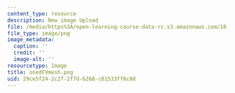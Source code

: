 ```yaml
---
content_type: resource
description: New image Upload
file: /media/https%3A/open-learning-course-data-rc.s3.amazonaws.com/16-90-computational-methods-in-aerospace-engineering-spring-2014/29ce5f242c2f2f7db268c01533ff6c8d_onedFVmesh.png
file_type: image/png
image_metadata:
  caption: ''
  credit: ''
  image-alt: ''
resourcetype: Image
title: onedFVmesh.png
uid: 29ce5f24-2c2f-2f7d-b268-c01533ff6c8d
---
```


